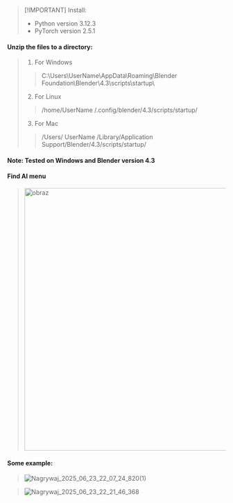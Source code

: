 >[!IMPORTANT] Install:
> - Python version 3.12.3 
> - PyTorch version 2.5.1

#### Unzip the files to a directory:

> 1. For Windows
> > C:\Users\UserName\AppData\Roaming\Blender Foundation\Blender\4.3\scripts\startup\
> 2. For Linux
> > /home/UserName /.config/blender/4.3/scripts/startup/
> 3. For Mac
> > /Users/ UserName /Library/Application Support/Blender/4.3/scripts/startup/

#### Note: Tested on Windows and Blender version 4.3

> 

#### Find AI menu
> <img width="854" height="604" alt="obraz" src="https://github.com/user-attachments/assets/4ab9e8f6-0298-478a-b23b-926d5a1a2695" />

#### Some example:

> ![Nagrywaj_2025_06_23_22_07_24_820(1)](https://github.com/user-attachments/assets/f114e802-9115-4782-be77-5bd10dc4042a)

> ![Nagrywaj_2025_06_23_22_21_46_368](https://github.com/user-attachments/assets/ceb01f9b-7c3b-4910-8952-b4a5f6a167cc)


  
